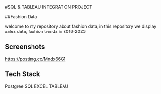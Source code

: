 
#SQL & TABLEAU INTEGRATION PROJECT

##Fashion Data 


welcome to my repository about fashion data, in this repository we display sales data, fashion trends in 2018-2023

## Screenshots

https://postimg.cc/Mndx66G1
## Tech Stack

Postgree SQL
EXCEL
TABLEAU

